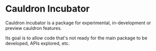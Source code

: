 # Cauldron Incubator

Cauldron incubator is a package for experimental, in-development or preview cauldron features.

Its goal is to allow code that's not ready for the main package to be developed, APIs explored, etc.
